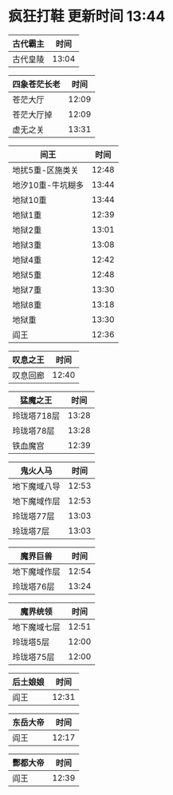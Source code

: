 # 疯狂打鞋 更新时间 13:44

| 古代霸主   | 时间    |
|--------|-------|
| 古代皇陵 | 13:04 |

| 四象苍茫长老   | 时间    |
|--------|-------|
| 苍茫大厅 | 12:09 |
| 苍茫大厅掉 | 12:09 |
| 虚无之关 | 13:31 |

| 间王   | 时间    |
|--------|-------|
| 地扰5重-区施类关 | 12:48 |
| 地汐10重-牛坑糊多 | 13:44 |
| 地狱10重 | 13:44 |
| 地狱1重 | 12:39 |
| 地狱2重 | 13:01 |
| 地狱3重 | 13:08 |
| 地狱4重 | 12:42 |
| 地狱5重 | 12:48 |
| 地狱7重 | 13:30 |
| 地狱8重 | 13:18 |
| 地狱重 | 13:30 |
| 阎王 | 12:36 |

| 叹息之王   | 时间    |
|--------|-------|
| 叹息回廊 | 12:40 |

| 猛魔之王   | 时间    |
|--------|-------|
| 玲珑塔718层 | 13:28 |
| 玲珑塔78层 | 13:28 |
| 铁血魔宫 | 12:39 |

| 鬼火人马   | 时间    |
|--------|-------|
| 地下魔域八导 | 12:53 |
| 地下魔域作层 | 12:53 |
| 玲珑塔77层 | 13:03 |
| 玲珑塔7层 | 13:03 |

| 魔界巨兽   | 时间    |
|--------|-------|
| 地下魔域作层 | 12:54 |
| 玲珑塔76层 | 13:24 |

| 魔界统领   | 时间    |
|--------|-------|
| 地下魔域七层 | 12:51 |
| 玲珑塔5层 | 12:00 |
| 玲珑塔75层 | 12:00 |

| 后土娘娘   | 时间    |
|--------|-------|
| 阎王 | 12:31 |

| 东岳大帝   | 时间    |
|--------|-------|
| 阎王 | 12:17 |

| 酆都大帝   | 时间    |
|--------|-------|
| 阎王 | 12:39 |